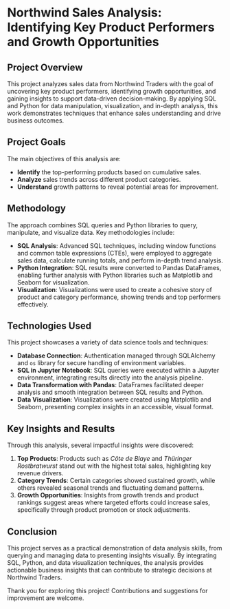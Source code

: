 # Northwind Sales Analysis: Identifying Key Product Performers and Growth Opportunities

## Project Overview
This project analyzes sales data from Northwind Traders with the goal of uncovering key product performers, identifying growth opportunities, and gaining insights to support data-driven decision-making. By applying SQL and Python for data manipulation, visualization, and in-depth analysis, this work demonstrates techniques that enhance sales understanding and drive business outcomes.

## Project Goals
The main objectives of this analysis are:
- **Identify** the top-performing products based on cumulative sales.
- **Analyze** sales trends across different product categories.
- **Understand** growth patterns to reveal potential areas for improvement.

## Methodology
The approach combines SQL queries and Python libraries to query, manipulate, and visualize data. Key methodologies include:
- **SQL Analysis**: Advanced SQL techniques, including window functions and common table expressions (CTEs), were employed to aggregate sales data, calculate running totals, and perform in-depth trend analysis.
- **Python Integration**: SQL results were converted to Pandas DataFrames, enabling further analysis with Python libraries such as Matplotlib and Seaborn for visualization.
- **Visualization**: Visualizations were used to create a cohesive story of product and category performance, showing trends and top performers effectively.

## Technologies Used
This project showcases a variety of data science tools and techniques:
- **Database Connection**: Authentication managed through SQLAlchemy and `os` library for secure handling of environment variables.
- **SQL in Jupyter Notebook**: SQL queries were executed within a Jupyter environment, integrating results directly into the analysis pipeline.
- **Data Transformation with Pandas**: DataFrames facilitated deeper analysis and smooth integration between SQL results and Python.
- **Data Visualization**: Visualizations were created using Matplotlib and Seaborn, presenting complex insights in an accessible, visual format.

## Key Insights and Results
Through this analysis, several impactful insights were discovered:
1. **Top Products**: Products such as *Côte de Blaye* and *Thüringer Rostbratwurst* stand out with the highest total sales, highlighting key revenue drivers.
2. **Category Trends**: Certain categories showed sustained growth, while others revealed seasonal trends and fluctuating demand patterns.
3. **Growth Opportunities**: Insights from growth trends and product rankings suggest areas where targeted efforts could increase sales, specifically through product promotion or stock adjustments.

## Conclusion
This project serves as a practical demonstration of data analysis skills, from querying and managing data to presenting insights visually. By integrating SQL, Python, and data visualization techniques, the analysis provides actionable business insights that can contribute to strategic decisions at Northwind Traders.

Thank you for exploring this project! Contributions and suggestions for improvement are welcome.
